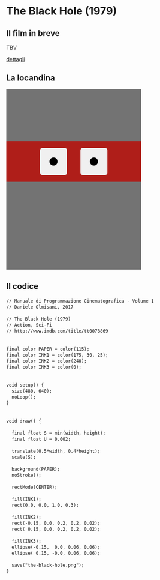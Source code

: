 # The Black Hole (1979)



## Il film in breve
TBV

[dettagli](https://www.imdb.com/title/tt0078869/)

## La locandina
<img src="the-black-hole.png"  width="360px" title="The Black Hole">


## Il codice
```processing
// Manuale di Programmazione Cinematografica - Volume 1
// Daniele Olmisani, 2017

// The Black Hole (1979)
// Action, Sci-Fi
// http://www.imdb.com/title/tt0078869


final color PAPER = color(115);
final color INK1 = color(175, 30, 25);
final color INK2 = color(240);
final color INK3 = color(0);


void setup() {
  size(480, 640);
  noLoop();
}


void draw() {
  
  final float S = min(width, height);
  final float U = 0.002;
  
  translate(0.5*width, 0.4*height);
  scale(S);
  
  background(PAPER);
  noStroke();
 
  rectMode(CENTER);
  
  fill(INK1);
  rect(0.0, 0.0, 1.0, 0.3);
  
  fill(INK2);
  rect(-0.15, 0.0, 0.2, 0.2, 0.02);
  rect( 0.15, 0.0, 0.2, 0.2, 0.02);
  
  fill(INK3);
  ellipse(-0.15,  0.0, 0.06, 0.06);
  ellipse( 0.15, -0.0, 0.06, 0.06);
  
  save("the-black-hole.png");
}
```
